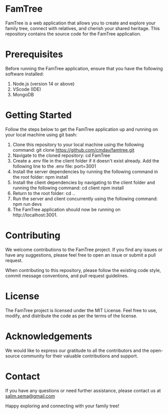 # FamTree
FamTree is a web application that allows you to create and explore your family tree, connect with relatives, and cherish your shared heritage. This repository contains the source code for the FamTree application.

# Prerequisites
Before running the FamTree application, ensure that you have the following software installed:

1. Node.js (version 14 or above)
2. VScode (IDE)
3. MongoDB

# Getting Started
Follow the steps below to get the FamTree application up and running on your local machine using git bash:
1. Clone this repository to your local machine using the following command:
   git clone https://github.com/cmdav/famtree.git
2. Navigate to the cloned repository:
   cd FamTree
3. Create a .env file in the client folder if it doesn't exist already. Add the following line to the .env file:
   port=3001
5. Install the server dependencies by running the following command in the root folder:
   npm install
7. Install the client dependencies by navigating to the client folder and running the following command:
   cd client
   npm install
9. Return to the root folder:
    cd ..
11. Run the server and client concurrently using the following command:
    npm run devs
13. The FamTree application should now be running on http://localhost:3001.   

# Contributing
We welcome contributions to the FamTree project. If you find any issues or have any suggestions, please feel free to open an issue or submit a pull request.

When contributing to this repository, please follow the existing code style, commit message conventions, and pull request guidelines.

# License
The FamTree project is licensed under the MIT License. Feel free to use, modify, and distribute the code as per the terms of the license.

# Acknowledgements
We would like to express our gratitude to all the contributors and the open-source community for their valuable contributions and support.

# Contact
If you have any questions or need further assistance, please contact us at salim.sema@gmail.com

Happy exploring and connecting with your family tree!
